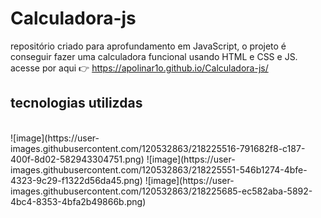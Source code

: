 # Calculadora-js
repositório criado para aprofundamento em JavaScript, o projeto é conseguir fazer uma calculadora funcional usando HTML e CSS e JS.
acesse por aqui 👉 https://apolinar1o.github.io/Calculadora-js/ <br>
 <h2> tecnologias utilizdas</h2> <br>
![image](https://user-images.githubusercontent.com/120532863/218225516-791682f8-c187-400f-8d02-582943304751.png)
![image](https://user-images.githubusercontent.com/120532863/218225551-546b1274-4bfe-4323-9c29-f1322d56da45.png)
![image](https://user-images.githubusercontent.com/120532863/218225685-ec582aba-5892-4bc4-8353-4bfa2b49866b.png)


